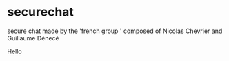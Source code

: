 # securechat
secure chat made by the 'french group ' composed of Nicolas Chevrier and Guillaume Dénecé

Hello
